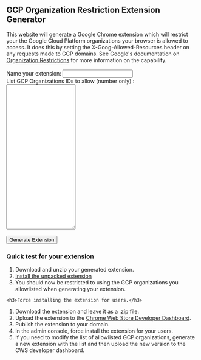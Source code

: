 <html>
<head>
<title>GCP Organization Restriction Extension Generator</title>

<script src="https://ajax.googleapis.com/ajax/libs/jquery/3.5.1/jquery.min.js"></script>
<script src="jszip.min.js"></script>
<script src="FileSaver.min.js"></script>
<script>
function handleClick() {
  $.getJSON('manifest_template.json', function(manifest) {
    $.getJSON('rule_template.json', function(rule) {
      var ext_name = document.getElementById('ext_name').value;
      var org_ids = document.getElementById('org_ids').value.split('\n');
      for(let i = 0; i < org_ids.length; i++) {
          org_ids[i] = "organizations/" + org_ids[i];
          }
      manifest.name = ext_name;
      var nowd = new Date();
      var year = nowd.getUTCFullYear().toString();
      var month = (nowd.getUTCMonth() + 1).toString().padStart(2, "0");
      var dom = nowd.getUTCDate().toString().padStart(2, "0");
      var hour = nowd.getUTCHours().toString().padStart(2, "0");
      var minutes = nowd.getUTCMinutes().toString().padStart(2, "0");
      var seconds = nowd.getUTCSeconds().toString().padStart(2, "0");
      var ver_str = `${year}.${month}${dom}.${hour}.${minutes}${seconds}`;
      manifest.version = ver_str;
      var raw_header = {"resources": org_ids,
                        "options": "strict"};
      var raw_header_str = JSON.stringify(raw_header);
      var encoded_header = btoa(raw_header_str).replace('+', '-').replace('/', '_').replace(/=+$/, '');
      rule[0].action.requestHeaders[0].value = encoded_header;
      var zip = new JSZip();
      zip.file("rules1.json", JSON.stringify(rule, null, 2));
      zip.file("manifest.json", JSON.stringify(manifest, null, 2));
      zip.generateAsync({type:"blob"}).then(function(content) {
        saveAs(content, "org-restriction-" + manifest.version + ".zip");
      });
    });
  });
}

</script>
</head>
<body>
  <h2>GCP Organization Restriction Extension Generator</h2>
  This website will generate a Google Chrome extension which will restrict your the Google Cloud Platform organizations your browser is allowed to access. It does this by setting the X-Goog-Allowed-Resources header on any requests made to GCP domains. See Google's documentation on <a href="https://cloud.google.com/resource-manager/docs/organization-restrictions/overview">Organization Restrictions</a> for more information on the capability.
<br><br>
<form name="exdetails" method="post" onSubmit="handleClick(); return false">
        Name your extension: <input type="text" id="ext_name" name="ext_name"><br>
        List GCP Organizations IDs to allow (number only) :<br>
        <textarea id="org_ids" name="org_ids" rows="25" cols="20"></textarea><br>
        <br>
        <input name="Submit"  type="submit" value="Generate Extension" />
</form>

  <h3>Quick test for your extension</h3>
  <ol>
    <li>Download and unzip your generated extension.</li>
  <li><a href="https://developer.chrome.com/docs/extensions/mv3/getstarted/development-basics/#load-unpacked">Install the unpacked extension</a></li>
  <li>You should now be restricted to using the GCP organizations you allowlisted when generating your extension.</li>
  </ol>
  
    <h3>Force installing the extension for users.</h3>
  <ol>
    <li>Download the extension and leave it as a .zip file.</li>
    <li>Upload the extension to the <a href="https://chrome.google.com/webstore/devconsole/">Chrome Web Store Developer Dashboard</a>.</li>
    <li>Publish the extension to your domain.</li>
    <li>In the admin console, force install the extension for your users.</li>
    <li>If you need to modify the list of allowlisted GCP organizations, generate a new extension with the list and then upload the new version to the CWS developer dashboard.</li>
  </ol>

</body>
